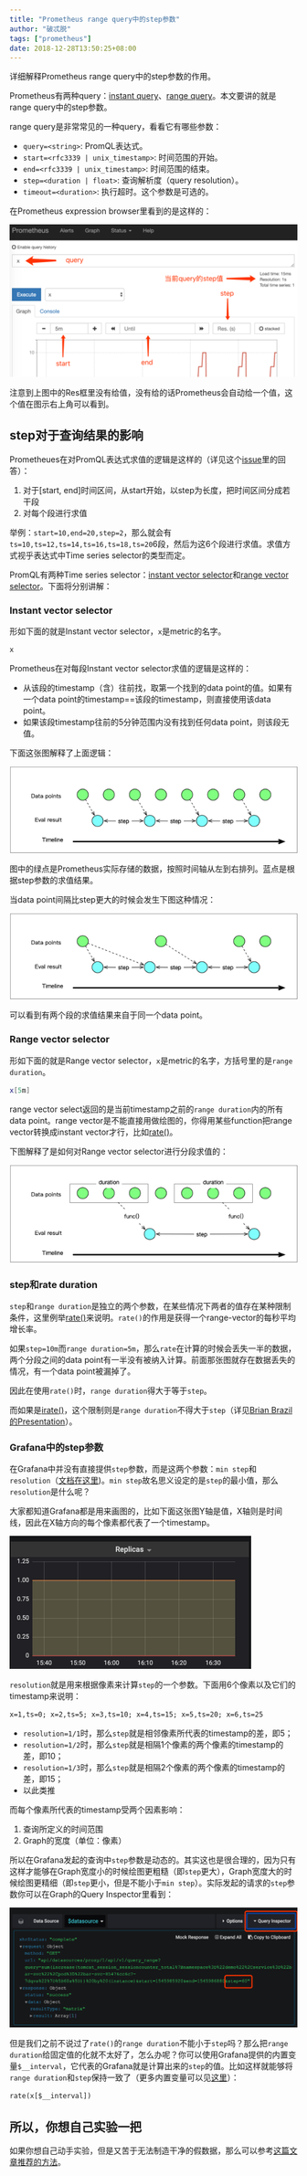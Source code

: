 ```yaml
---
title: "Prometheus range query中的step参数"
author: "破忒脱"
tags: ["prometheus"]
date: 2018-12-28T13:50:25+08:00
---
```


详细解释Prometheus range query中的step参数的作用。

<!--more-->

Prometheus有两种query：[instant query][doc-p8s-instant-query]、[range query][doc-p8s-range query]。本文要讲的就是range query中的step参数。

range query是非常常见的一种query，看看它有哪些参数：

* `query=<string>`: PromQL表达式。
* `start=<rfc3339 | unix_timestamp>`: 时间范围的开始。
* `end=<rfc3339 | unix_timestamp>`: 时间范围的结束。
* `step=<duration | float>`: 查询解析度（query resolution）。
* `timeout=<duration>`: 执行超时。这个参数是可选的。

在Prometheus expression browser里看到的是这样的：

<img src="expression-browser-overview.png" alt="Expression Browser" style="zoom:50%" />

注意到上图中的Res框里没有给值，没有给的话Prometheus会自动给一个值，这个值在图示右上角可以看到。

## step对于查询结果的影响

Prometheues在对PromQL表达式求值的逻辑是这样的（详见这个[issue][github-issue]里的回答）：

1. 对于[start, end]时间区间，从start开始，以step为长度，把时间区间分成若干段
1. 对每个段进行求值

举例：`start=10,end=20,step=2`，那么就会有`ts=10,ts=12,ts=14,ts=16,ts=18,ts=20`6段，然后为这6个段进行求值。求值方式视乎表达式中Time series selector的类型而定。

PromQL有两种Time series selector：[instant vector selector][p8s-instant-vector-selectors]和[range vector selector][p8s-range-vector-selectors]。下面将分别讲解：

### Instant vector selector

形如下面的就是Instant vector selector，`x`是metric的名字。

```bash
x
```

Prometheus在对每段Instant vector selector求值的逻辑是这样的：

* 从该段的timestamp（含）往前找，取第一个找到的data point的值。如果有一个data point的timestamp==该段的timestamp，则直接使用该data point。
* 如果该段timestamp往前的5分钟范围内没有找到任何data point，则该段无值。

下面这张图解释了上面逻辑：

![instant vector 1](graph/instant-vector-selector-1.png)

图中的绿点是Prometheus实际存储的数据，按照时间轴从左到右排列。蓝点是根据step参数的求值结果。

当data point间隔比step更大的时候会发生下图这种情况：

![instant vector 2](graph/instant-vector-selector-2.png)

可以看到有两个段的求值结果来自于同一个data point。

### Range vector selector

形如下面的就是Range vector selector，`x`是metric的名字，方括号里的是`range duration`。

```bash
x[5m]
```

range vector select返回的是当前timestamp之前的`range duration`内的所有data point。range vector是不能直接用做绘图的，你得用某些function把range vector转换成instant vector才行，比如[rate()][p8s-rate]。

下图解释了是如何对Range vector selector进行分段求值的：

![range vector](graph/range-vector-selector.png)

### step和rate duration

`step`和`range duration`是独立的两个参数，在某些情况下两者的值存在某种限制条件，这里例举[rate()][p8s-rate]来说明。`rate()`的作用是获得一个range-vector的每秒平均增长率。

如果`step=10m`而`range duration=5m`，那么`rate`在计算的时候会丢失一半的数据，两个分段之间的data point有一半没有被纳入计算。前面那张图就存在数据丢失的情况，有一个data point被漏掉了。

因此在使用`rate()`时，`range duration`得大于等于`step`。

而如果是[irate()][p8s-irate]，这个限制则是`range duration`不得大于`step`（详见[Brian Brazil的Presentation][youtube]）。

### Grafana中的step参数

在Grafana中并没有直接提供`step`参数，而是这两个参数：`min step`和`resolution`（[文档在这里][grafana-query-edtior])。`min step`故名思义设定的是`step`的最小值，那么`resolution`是什么呢？

大家都知道Grafana都是用来画图的，比如下面这张图Y轴是值，X轴则是时间线，因此在X轴方向的每个像素都代表了一个timestamp。

<img src="grafana-graph.png" style="zoom:50%" />

`resolution`就是用来根据像素来计算`step`的一个参数。下面用6个像素以及它们的timestamp来说明：

```txt
x=1,ts=0; x=2,ts=5; x=3,ts=10; x=4,ts=15; x=5,ts=20; x=6,ts=25
```

* `resolution=1/1`时，那么`step`就是相邻像素所代表的timestamp的差，即5；
* `resolution=1/2`时，那么`step`就是相隔1个像素的两个像素的timestamp的差，即10；
* `resolution=1/3`时，那么`step`就是相隔2个像素的两个像素的timestamp的差，即15；
* 以此类推

而每个像素所代表的timestamp受两个因素影响：

1. 查询所定义的时间范围
2. Graph的宽度（单位：像素）

所以在Grafana发起的查询中`step`参数是动态的。其实这也是很合理的，因为只有这样才能够在Graph宽度小的时候绘图更粗糙（即`step`更大），Graph宽度大的时候绘图更精细（即`step`更小，但是不能小于`min step`）。实际发起的请求的`step`参数你可以在Graph的Query Inspector里看到：

<img src="grafana-query-inspector.png" style="zoom:50%" />

但是我们之前不说过了`rate()`的`range duration`不能小于`step`吗？那么把`range duration`给固定值的化就不太好了，怎么办呢？你可以使用Grafana提供的内置变量`$__interval`，它代表的Grafana就是计算出来的`step`的值。比如这样就能够将`range duration`和`step`保持一致了（更多内置变量可以见[这里][grafana-interval-var]）：

```txt
rate(x[$__interval])
```

## 所以，你想自己实验一把

如果你想自己动手实验，但是又苦于无法制造干净的假数据，那么可以参考[这篇文章推荐的方法][p8s-mock-data]。


[doc-p8s-instant-query]: https://prometheus.io/docs/prometheus/latest/querying/api/#instant-queries
[doc-p8s-range query]: https://prometheus.io/docs/prometheus/latest/querying/api/#range-queries

[github-issue]: https://github.com/prometheus/docs/issues/699#issuecomment-449703646

[p8s-instant-vector-selectors]: https://prometheus.io/docs/prometheus/latest/querying/basics/#instant-vector-selectors
[p8s-range-vector-selectors]: https://prometheus.io/docs/prometheus/latest/querying/basics/#range-vector-selectors
[p8s-rate]: https://prometheus.io/docs/prometheus/latest/querying/functions/#rate
[p8s-irate]: https://prometheus.io/docs/prometheus/latest/querying/functions/#irate
[youtube]: https://www.youtube.com/watch?v=67Ulrq6DxwA&feature=youtu.be&t=1826
[grafana-query-edtior]: http://docs.grafana.org/features/datasources/prometheus/#query-editor
[grafana-interval-var]: http://docs.grafana.org/features/datasources/prometheus/#using-interval-and-range-variables
[p8s-mock-data]: ../p8s-mock-data
